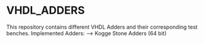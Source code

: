 # VHDL_ADDERS
This repository contains different VHDL Adders and their corresponding test benches. 
Implemented Adders: 
--> Kogge Stone Adders (64 bit)
